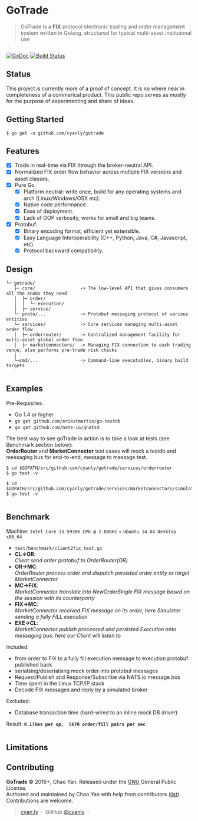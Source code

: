 # GoTrade

> GoTrade is a **FIX** protocol electronic trading and order management system written in Golang, structured for typical multi-asset instituional use

<p align="center">
  <img src="https://cdn.rawgit.com/cyanly/gotrade/gh-pages/orderrouting.svg" alt=""/>
</p>

[![GoDoc](https://godoc.org/github.com/cyanly/gotrade?status.png)](https://godoc.org/github.com/cyanly/gotrade) [![Build Status](https://travis-ci.org/quickfixgo/quickfix.svg?branch=master)](https://travis-ci.org/quickfixgo/quickfix)

## Status
This project is currently more of a proof of concept. It is no where near in completeness of a commerical product. This public repo serves as mostly for the purpose of experimenting and share of ideas.

## Getting Started
```
$ go get -u github.com/cyanly/gotrade
```

## Features

- [x] Trade in real-time via FIX through the broker-neutral API.
- [x] Normalized FIX order flow behavior across multiple FIX versions and asset classes.
- [x] Pure Go.
  - [x] Platform neutral: write once, build for any operating systems and arch (Linux/Windows/OSX etc).
  - [x] Native code performance.
  - [x] Ease of deployment.
  - [x] Lack of OOP verbosity, works for small and big teams.
- [x] Protobuf.
  - [x] Binary encoding format, efficient yet extensible.
  - [x] Easy Language Interoperability (C++, Python, Java, C#, Javascript, etc).
  - [x] Protocol backward compatibility.

## Design
```
└─ gotrade/
   ├─ core/                 -> The low-level API that gives consumers all the knobs they need
   │  ├─ order/
   │  │  └─ execution/
   │  ├─ service/
   └─ proto/...             -> Protobuf messaging protocol of various entities
   └─ services/             -> Core services managing multi-asset order flow
   │  ├─ orderrouter/       -> Centralized management facility for multi-asset global order flow
   │  ├─ marketconnectors/  -> Managing FIX connection to each trading venue, also performs pre-trade risk checks
   │
   └─cmd/...                -> Command-line executables, binary build targets
   
```


## Examples

Pre-Requisites:
  - Go 1.4 or higher
  - ``` go get github.com/erikstmartin/go-testdb ```
  - ``` go get github.com/nats-io/gnatsd ```


The best way to see goTrade in action is to take a look at tests (see Benchmark section below):<br>
**OrderRouter** and **MarketConnector** test cases will mock a testdb and messaging bus for end-to-end, message to message test. 
```
$ cd $GOPATH/src/github.com/cyanly/gotrade/services/orderrouter
$ go test -v 

$ cd $GOPATH/src/github.com/cyanly/gotrade/services/marketconnectors/simulator
$ go test -v 
```

<p align="center">
  <img src="https://cdn.rawgit.com/cyanly/gotrade/gh-pages/servicestest.png" alt=""/>
</p>

## Benchmark

Machine: `Intel Core i5-5930K CPU @ 2.80GHz` + `Ubuntu 14.04 Desktop x86_64`

  - `test/benchmark/client2fix_test.go`
  - **CL->OR**:   <br>*Client send order protobuf to OrderRouter(OR)*
  - **OR->MC**:   <br>*OrderRouter process order and dispatch persisted order entity or target MarketConnector*
  - **MC->FIX**:  <br>*MarketConnector translate into NewOrderSingle FIX message based on the session with its counterparty*
  - **FIX->MC**:  <br>*MarketConnector received FIX message on its order, here Simulator sending a fully FILL execution*
  - **EXE->CL**:  <br>*MarketConnector publish processed and persisted Execution onto messaging bus, here our Client will listen to*

Included: 
  - from order to FIX to a fully fill execution message to execution protobuf published back
  - serialsing/deserialsing mock order into protobuf messages
  - Request/Publish and Response/Subscribe via NATS.io message bus
  - Time spent in the Linux TCP/IP stack
  - Decode FIX messages and reply by a simulated broker
  
Excluded:
  - Database transaction time (hard-wired to an inline mock DB driver) 

Result:   **`0.176ms per op,  5670 order/fill pairs per sec`**
<p align="center">
  <img src="https://cdn.rawgit.com/cyanly/gotrade/gh-pages/benchmark.png" alt=""/>
</p>


## Limitations


## Contributing

**GoTrade** © 2016+, Chao Yan. Released under the [GNU] General Public License.<br>
Authored and maintained by Chao Yan with help from contributors ([list][contributors]). <br>
Contributions are welcome. 

> [cyan.ly](http://cyan.ly) &nbsp;&middot;&nbsp;
> GitHub [@cyanly](https://github.com/cyanly) &nbsp;&middot;&nbsp;

[GNU]: http://www.gnu.org/licenses/gpl-3.0.en.html
[contributors]: http://github.com/cyanly/gotrade/contributors
